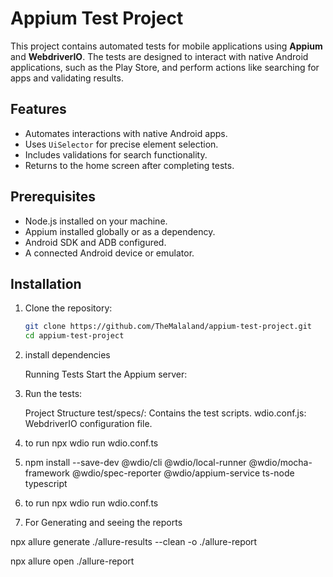 # Appium Test Project

This project contains automated tests for mobile applications using **Appium** and **WebdriverIO**. The tests are designed to interact with native Android applications, such as the Play Store, and perform actions like searching for apps and validating results.

## Features

- Automates interactions with native Android apps.
- Uses `UiSelector` for precise element selection.
- Includes validations for search functionality.
- Returns to the home screen after completing tests.

## Prerequisites

- Node.js installed on your machine.
- Appium installed globally or as a dependency.
- Android SDK and ADB configured.
- A connected Android device or emulator.

## Installation

1. Clone the repository:
   ```bash
   git clone https://github.com/TheMalaland/appium-test-project.git
   cd appium-test-project

2. install dependencies

    Running Tests
    Start the Appium server:

3.  Run the tests:

    Project Structure
    test/specs/: Contains the test scripts.
    wdio.conf.js: WebdriverIO configuration file.

4. to run
    npx wdio run wdio.conf.ts

5. npm install --save-dev @wdio/cli @wdio/local-runner @wdio/mocha-framework @wdio/spec-reporter @wdio/appium-service ts-node typescript

6. to run   npx wdio run wdio.conf.ts


7. For Generating and seeing the reports

npx allure generate ./allure-results --clean -o ./allure-report

npx allure open ./allure-report